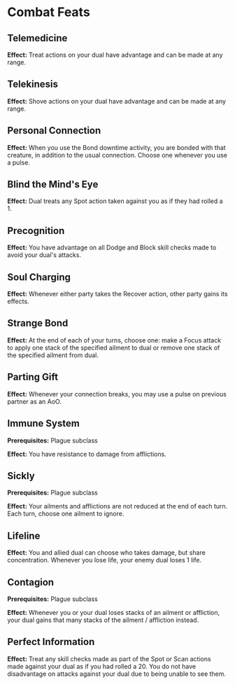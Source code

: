 # Combat Feats

## Telemedicine

**Effect:** Treat actions on your dual have advantage and can be made at any range.

## Telekinesis

**Effect:** Shove actions on your dual have advantage and can be made at any range.

## Personal Connection

**Effect:** When you use the Bond downtime activity, you are bonded with that creature, in addition to the usual connection. Choose one whenever you use a pulse.

## Blind the Mind's Eye

**Effect:** Dual treats any Spot action taken against you as if they had rolled a 1.

## Precognition

**Effect:** You have advantage on all Dodge and Block skill checks made to avoid your dual's attacks.

## Soul Charging

**Effect:** Whenever either party takes the Recover action, other party gains its effects.

## Strange Bond

**Effect:** At the end of each of your turns, choose one: make a Focus attack to apply one stack of the specified ailment to dual or remove one stack of the specified ailment from dual.

## Parting Gift

**Effect:** Whenever your connection breaks, you may use a pulse on previous partner as an AoO.

## Immune System

**Prerequisites:** Plague subclass

**Effect:** You have resistance to damage from afflictions.

## Sickly

**Prerequisites:** Plague subclass

**Effect:** Your ailments and afflictions are not reduced at the end of each turn. Each turn, choose one ailment to ignore.

## Lifeline

**Effect:** You and allied dual can choose who takes damage, but share concentration. Whenever you lose life, your enemy dual loses 1 life.

## Contagion

**Prerequisites:** Plague subclass

**Effect:** Whenever you or your dual loses stacks of an ailment or affliction, your dual gains that many stacks of the ailment / affliction instead.

## Perfect Information

**Effect:** Treat any skill checks made as part of the Spot or Scan actions made against your dual as if you had rolled a 20. You do not have disadvantage on attacks against your dual due to being unable to see them.
